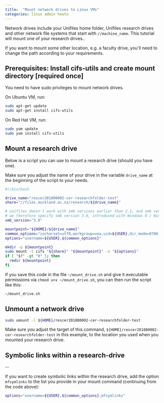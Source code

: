 ```yaml
---
title:  "Mount network drives to Linux VMs"
categories: linux admin howto
---
```


Network drives include your Unifiles home folder, Unifiles research drives and other network file systems that start with `//machine_name`.
This tutorial will mount one of your research drives..

If you want to mount some other location, e.g. a faculty drive, you'll need to change the path according to your requirements.


## Prerequisites: Install cifs-utils and create mount directory [required once]

You need to have sudo privileges to mount network drives.

On Ubuntu VM, run:

```bash
sudo apt-get update
sudo apt-get install cifs-utils
```

On Red Hat VM, run:

```bash
sudo yum update
sudo yum install cifs-utils
```


## Mount a research drive

Below is a script you can use to mount a research drive (should you have one).

Make sure you adjust the name of your drive in the variable `drive_name` at the beginning of the script to your needs.

```bash
#!/bin/bash

drive_name="rescer201800002-cer-researchfolder-test"
share="//files.auckland.ac.nz/research/${drive_name}"

# unifiles doesn't work with smb versions earlier than 2.1, and smb version 2.1 has some issues with caja file manager
# we therefore specify smb version 3.0, introduced with Windows 8 / Windows Server 2012
smb_version="3.0"

mountpoint="${HOME}/${drive_name}"
common_options="iocharset=utf8,workgroup=uoa,uid=${USER},dir_mode=0700,file_mode=0700,nodev,nosuid,vers=${smb_version}"
options="username=${USER},${common_options}"

mkdir -p ${mountpoint}
sudo mount -t cifs "${share}" "${mountpoint}" -o "${options}"
if [ "$?" -gt "0" ]; then
  rmdir ${mountpoint}
fi
```


If you save this code in the file `~/mount_drive.sh` and give it executable permissions via `chmod u+x ~/mount_drive.sh`, you can then run the script like this:
```bash
~/mount_drive.sh
```

## Unmount a network drive

```bash
sudo umount -l ${HOME}/rescer201800002-cer-researchfolder-test
```

Make sure you adjust the target of this command, `${HOME}/rescer201800002-cer-researchfolder-test` in this example, to the location you used when you mounted your research drive.


## Symbolic links within a research-drive
--

If you want to create symbolic links within the research drive, add the option `mfsymlinks` to the list you provide in your mount command (continuing from the code above):

```bash
options="username=${USER},${common_options},mfsymlinks"
```
